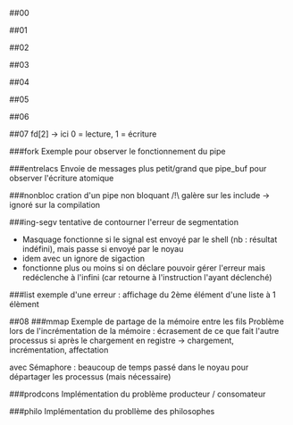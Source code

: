 
##00



##01


##02


##03



##04



##05



##06



##07
fd\[2] -> ici 0 = lecture, 1 = écriture

###fork
Exemple pour observer le fonctionnement du pipe

###entrelacs
Envoie de messages plus petit/grand que pipe_buf pour observer l'écriture atomique

###nonbloc
cration d'un pipe non bloquant
/!\ galère sur les include -> ignoré sur la compilation

###ing-segv
tentative de contourner l'erreur de segmentation
- Masquage fonctionne si le signal est envoyé par le shell (nb : résultat indéfini), mais passe si envoyé par le noyau
- idem avec un ignore de sigaction
- fonctionne plus ou moins si on déclare pouvoir gérer l'erreur mais redéclenche à l'infini (car retourne à l'instruction l'ayant déclenché)

###list
exemple d'une erreur : affichage du 2ème élément d'une liste à 1 élèment


##08
###mmap
Exemple de partage de la mémoire entre les fils
Problème lors de l'incrémentation de la mémoire : écrasement de ce que fait l'autre processus si après le chargement en registre
-> chargement, incrémentation, affectation

avec Sémaphore : beaucoup de temps passé dans le noyau pour départager les processus (mais nécessaire)

###prodcons
Implémentation du problème producteur / consomateur

###philo
Implémentation du probllème des philosophes
